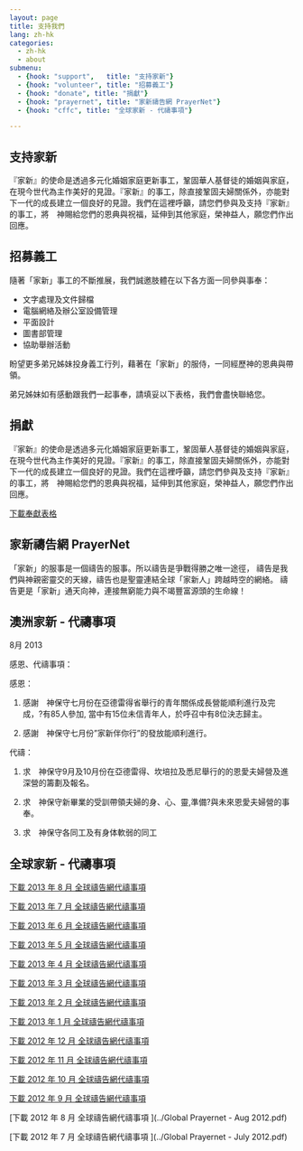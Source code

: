 ```yaml
---
layout: page
title: 支持我們
lang: zh-hk
categories: 
  - zh-hk
  - about
submenu:
  - {hook: "support",   title: "支持家新"}
  - {hook: "volunteer", title: "招募義工"}
  - {hook: "donate", title: "捐獻"}
  - {hook: "prayernet", title: "家新禱告網 PrayerNet"}
  - {hook: "cffc", title: "全球家新 - 代禱事項"}

---
```


支持家新<a name="support">&nbsp;</a>
-------

『家新』的使命是透過多元化婚姻家庭更新事工，鞏固華人基督徒的婚姻與家庭，在現今世代為主作美好的見證。『家新』的事工，除直接鞏固夫婦關係外，亦能對下一代的成長建立一個良好的見證。我們在這裡呼籲，請您們參與及支持『家新』的事工，將　神賜給您們的恩典與祝福，延伸到其他家庭，榮神益人，願您們作出回應。

招募義工<a name="volunteer">&nbsp;</a>
--------
隨著「家新」事工的不斷推展，我們誠邀肢體在以下各方面一同參與事奉：

- 文字處理及文件歸檔
- 電腦網絡及辦公室設備管理
- 平面設計
- 圖書部管理
- 協助舉辦活動

盼望更多弟兄姊妹投身義工行列，藉著在「家新」的服侍，一同經歷神的恩典與帶領。

弟兄姊妹如有感動跟我們一起事奉，請填妥以下表格，我們會盡快聯絡您。

捐獻<a name="donate">&nbsp;</a>
----
『家新』的使命是透過多元化婚姻家庭更新事工，鞏固華人基督徒的婚姻與家庭，在現今世代為主作美好的見證。『家新』的事工，除直接鞏固夫婦關係外，亦能對下一代的成長建立一個良好的見證。我們在這裡呼籲，請您們參與及支持『家新』的事工，將　神賜給您們的恩典與祝福，延伸到其他家庭，榮神益人，願您們作出回應。

[下載奉獻表格](../Donation_form_2013.pdf)

家新禱告網 PrayerNet<a name="prayernet">&nbsp;</a>
--------------------
「家新」的服事是一個禱告的服事。所以禱告是爭戰得勝之唯一途徑，
禱告是我們與神親密靈交的天線，禱告也是聖靈連結全球「家新人」跨越時空的網絡。
禱告更是「家新」通天向神，連接無窮能力與不竭豐富源頭的生命線！
　

澳洲家新 - 代禱事項<a name="cffc">&nbsp;</a>
-------------------
8月 2013

感恩、代禱事項： 

感恩：

1. 感謝　神保守七月份在亞德雷得省舉行的青年關係成長營能順利進行及完成，?有85人參加,
   當中有15位未信青年人，於呼召中有8位決志歸主。

2. 感謝　神保守七月份”家新伴你行”的發放能順利進行。

代禱：

1. 求　神保守9月及10月份在亞德雷得、坎培拉及悉尼舉行的的恩愛夫婦營及進深營的籌劃及報名。

2. 求　神保守新畢業的受訓帶領夫婦的身、心、靈,準備?與未來恩愛夫婦營的事奉。

3. 求　神保守各同工及有身体軟弱的同工

  

全球家新 - 代禱事項
-------------------
[下載 2013 年 8 月 全球禱告網代禱事項 ](../Global_Prayernet_Aug_2013.pdf) 

[下載 2013 年 7 月 全球禱告網代禱事項](../Global_Prayernet_July_2013.pdf)  

[下載 2013 年 6 月 全球禱告網代禱事項 ](../Global_Prayernet_June_2013.pdf)  

[下載 2013 年 5 月 全球禱告網代禱事項 ](../Global_Prayernet_May_2013.pdf)  

[下載 2013 年 4 月 全球禱告網代禱事項 ](../Global_Prayernet_Apr_2013.pdf)  

[下載 2013 年 3 月 全球禱告網代禱事項 ](../Global_Prayernet_Mar_2013.pdf)  

[下載 2013 年 2 月 全球禱告網代禱事項 ](../Global_Prayernet_Feb_2013.pdf)  

[下載 2013 年 1 月 全球禱告網代禱事項 ](../Global_Prayernet_Jan_2013.pdf)  

[下載 2012 年 12 月 全球禱告網代禱事項](../Global_Prayernet_Dec_2012.pdf)  

[下載 2012 年 11 月 全球禱告網代禱事項](../Global_Prayernet_Nov_2012.pdf)  

[下載 2012 年 10 月 全球禱告網代禱事項](../Global_Prayernet_Oct_2012.pdf)  

[下載 2012 年 9 月 全球禱告網代禱事項 ](../Global_Prayernet_Sept_2012.pdf)  

[下載 2012 年 8 月 全球禱告網代禱事項 ](../Global Prayernet - Aug 2012.pdf)  

[下載 2012 年 7 月 全球禱告網代禱事項 ](../Global Prayernet - July 2012.pdf)  



